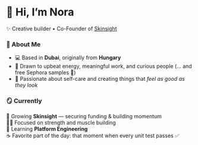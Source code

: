 # 🦄 Hi, I’m Nora  
✨ Creative builder • Co-Founder of [Skinsight](https://skinsight.me)

### 💼 About Me  
- 💻 Based in **Dubai**, originally from **Hungary**  
- 💬 Drawn to upbeat energy, meaningful work, and curious people (... and free Sephora samples 💅)  
- 🎨 Passionate about self-care and creating things that *feel as good as they look*  

### 🪞 Currently  
🌿 Growing **Skinsight** — securing funding & building momentum  
🏋️‍♀️ Focused on strength and muscle building  
🧠 Learning **Platform Engineering**  
☕ Favorite part of the day: that moment when every unit test passes ✅


<!--
**papnori/papnori** is a ✨ _special_ ✨ repository because its `README.md` (this file) appears on your GitHub profile.

Here are some ideas to get you started:

- 🔭 I’m currently working on ...
- 🌱 I’m currently learning ...
- 👯 I’m looking to collaborate on ...
- 🤔 I’m looking for help with ...
- 💬 Ask me about ...
- 📫 How to reach me: ...
- 😄 Pronouns: ...
- ⚡ Fun fact: ...
-->
